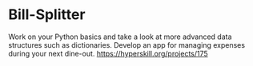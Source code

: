 # Bill-Splitter
Work on your Python basics and take a look at more advanced data structures such as dictionaries. Develop an app for managing expenses during your next dine-out.
https://hyperskill.org/projects/175
